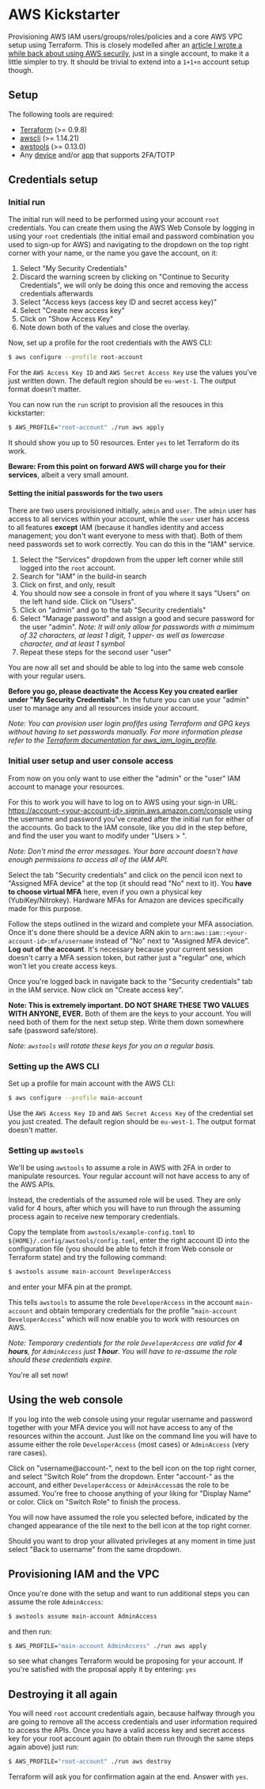 # AWS Kickstarter

Provisioning AWS IAM users/groups/roles/policies and a core AWS VPC setup using Terraform. This is closely modelled after an [article I wrote a while back about using AWS securily](https://www.thoughtworks.com/insights/blog/using-aws-security-first-class-citizen), just in a single account, to make it a little simpler to try. It should be trivial to extend into a `1+1+n` account setup though.

## Setup

The following tools are required:

- [Terraform](https://terraform.io) (>= 0.9.8)
- [awscli](https://aws.amazon.com/cli/) (>= 1.14.21)
- [awstools](https://github.com/sam701/awstools) (>= 0.13.0)
- Any [device](https://www.nitrokey.com/) and/or [app](https://f-droid.org/repository/browse/?fdfilter=totp&fdid=net.bierbaumer.otp_authenticator) that supports 2FA/TOTP

## Credentials setup

### Initial run

The initial run will need to be performed using your account `root` credentials. You can create them using the AWS Web Console by logging in using your `root` credentials (the initial email and password combination you used to sign-up for AWS) and navigating to the dropdown on the top right corner with your name, or the name you gave the account, on it:

1. Select "My Security Credentials"
2. Discard the warning screen by clicking on "Continue to Security Credentials", we will only be doing this once and removing the access credentials afterwards
3. Select "Access keys (access key ID and secret access key)"
4. Select "Create new access key"
5. Click on "Show Access Key"
6. Note down both of the values and close the overlay.

Now, set up a profile for the root credentials with the AWS CLI:

```sh
$ aws configure --profile root-account
```

For the `AWS Access Key ID` and `AWS Secret Access Key` use the values you've just written down. The default region should be `eu-west-1`. The output format doesn't matter.

You can now run the `run` script to provision all the resouces in this kickstarter:

```sh
$ AWS_PROFILE="root-account" ./run aws apply
```

It should show you up to 50 resources. Enter `yes` to let Terraform do its work.

**Beware: From this point on forward AWS will charge you for their services**, albeit a very small amount.

#### Setting the initial passwords for the two users

There are two users provisioned initially, `admin` and `user`. The `admin` user has access to all services within your account, while the `user` user has access to all features **except** IAM (because it handles identity and access management; you don't want everyone to mess with that). Both of them need passwords set to work correctly. You can do this in the "IAM" service.

1. Select the "Services" dropdown from the upper left corner while still logged into the `root` account.
2. Search for "IAM" in the build-in search
3. Click on first, and only, result
4. You should now see a console in front of you where it says "Users" on the left hand side. Click on "Users".
5. Click on "admin" and go to the tab "Security credentials"
6. Select "Manage password" and assign a good and secure password for the user "admin". _Note: It will only allow for passwords with a mimimum of 32 characters, at least 1 digit, 1 upper- as well as lowercase character, and at least 1 symbol_
7. Repeat these steps for the second user "user"

You are now all set and should be able to log into the same web console with your regular users.

**Before you go, please deactivate the Access Key you created earlier under "My Security Credentials"**. In the future you can use your "admin" user to manage any and all resources inside your account.

_Note: You can provision user login profifes using Terraform and GPG keys without having to set passwords manually. For more information please refer to the [Terraform documentation for aws\_iam\_login\_profile](https://www.terraform.io/docs/providers/aws/r/iam_user_login_profile.html)._

### Initial user setup and user console access

From now on you only want to use either the "admin" or the "user" IAM account to manage your resources.

For this to work you will have to log on to AWS using your sign-in URL: [https://account-\<your-account-id\>.signin.aws.amazon.com/console](https://account-\<your-account-id\>.signin.aws.amazon.com/console) using the username and password you've created after the initial run for either of the accounts. Go back to the IAM console, like you did in the step before, and find the user you want to modify under "Users > <username>".

_Note: Don't mind the error messages. Your bare account doesn't have enough permissions to access all of the IAM API._

Select the tab "Security credentials" and click on the pencil icon next to "Assigned MFA device" at the top (it should read "No" next to it). You **have to choose virtual MFA** here, even if you own a physical key (YubiKey/Nitrokey). Hardware MFAs for Amazon are devices specifically made for this purpose.

Follow the steps outlined in the wizard and complete your MFA association. Once it's done there should be a device ARN akin to `arn:aws:iam::<your-account-id>:mfa/username` instead of "No" next to "Assigned MFA device". **Log out of the account**. It's necessary because your current session doesn't carry a MFA session token, but rather just a "regular" one, which won't let you create access keys.

Once you're logged back in navigate back to the "Security credentials" tab in the IAM service. Now click on "Create access key".

**Note: This is extremely important. DO NOT SHARE THESE TWO VALUES WITH ANYONE, EVER.** Both of them are the keys to your account. You will need both of them for the next setup step. Write them down somewhere safe (password safe/store).

_Note: `awstools` will rotate these keys for you on a regular basis._

### Setting up the AWS CLI

Set up a profile for main account with the AWS CLI:

```sh
$ aws configure --profile main-account
```

Use the `AWS Access Key ID` and `AWS Secret Access Key` of the credential set you just created. The default region should be `eu-west-1`. The output format doesn't matter.

### Setting up `awstools`

We'll be using `awstools` to assume a role in AWS with 2FA in order to manipulate resources. Your regular account will not have access to any of the AWS APIs.

Instead, the credentials of the assumed role will be used. They are only valid for 4 hours, after which you will have to run through the assuming process again to receive new temporary credentials.

Copy the template from `awstools/example-config.toml` to `${HOME}/.config/awstools/config.toml`, enter the right account ID into the configuration file (you should be able to fetch it from Web console or Terraform state) and try the following command:

```sh
$ awstools assume main-account DeveloperAccess
```

and enter your MFA pin at the prompt.

This tells `awstools` to assume the role `DeveloperAccess` in the account `main-account` and obtain temporary credentials for the profile "`main-account DeveloperAccess`" which will now enable you to work with resources on AWS.

_Note: Temporary credentials for the role `DeveloperAccess` are valid for **4 hours**, for `AdminAccess` just **1 hour**. You will have to re-assume the role should these credentials expire._

You're all set now!

## Using the web console

If you log into the web console using your regular username and password together with your MFA device you will not have access to any of the resources within the account. Just like on the command line you will have to assume either the role `DeveloperAccess` (most cases) or `AdminAccess` (very rare cases).

Click on "username@account-<your-account-id>", next to the bell icon on the top right corner, and select "Switch Role" from the dropdown. Enter "account-<your-account-id>" as the account, and either `DeveloperAccess` or `AdminAccess`as the role to be assumed. You're free to choose anything of your liking for "Display Name" or color. Click on "Switch Role" to finish the process.

You will now have assumed the role you selected before, indicated by the changed appearance of the tile next to the bell icon at the top right corner.

Should you want to drop your allivated privileges at any moment in time just select "Back to username" from the same dropdown.

## Provisioning IAM and the VPC

Once you're done with the setup and want to run additional steps you can assume the role `AdminAccess`:

```sh
$ awstools assume main-account AdminAccess
```

and then run:

```sh
$ AWS_PROFILE="main-account AdminAccess" ./run aws apply
```

so see what changes Terraform would be proposing for your account. If you're satisfied with the proposal apply it by entering: `yes`

## Destroying it all again

You will need `root` account credentials again, because halfway through you are going to remove all the access credentials and user information required to access the APIs. Once you have a valid access key and secret access key for your root account again (to obtain them run through the same steps again above) just run:

```sh
$ AWS_PROFILE="root-account" ./run aws destroy
```

Terraform will ask you for confirmation again at the end. Answer with `yes`.
